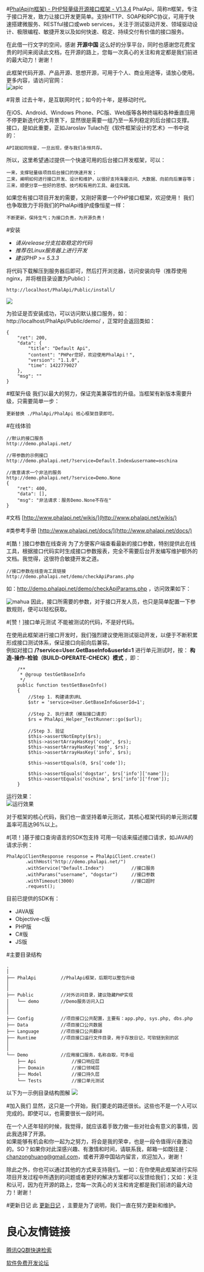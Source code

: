 #[PhalApi(π框架) - PHP轻量级开源接口框架 - V1.3.4](http://www.phalapi.net)
PhalApi，简称π框架，专注于接口开发，致力让接口开发更简单。支持HTTP、SOAP和RPC协议，可用于快速搭建微服务、RESTful接口或web services，关注于测试驱动开发、领域驱动设计、极限编程、敏捷开发以及如何快速、稳定、持续交付有价值的接口服务。
   
在此借一行文字的空间，感谢 **开源中国** 这么好的分享平台，同时也感谢您花费宝贵的时间来阅读此文档，在开源的路上，您每一次真心的关注和肯定都是我们前进的最大动力！谢谢！    
  
此框架代码开源、产品开源、思想开源，可用于个人、商业用途等，请放心使用。更多内容，请访问官网：  
![apic](http://webtools.qiniudn.com/master-LOGO-20150410_50.jpg)  

#背景
过去十年，是互联网时代；如今的十年，是移动时代。  
  
在iOS、Android、Windows Phone、PC版、Web版等各种终端和各种垂直应用不停更新迭代的大背景下，显然很是需要一组乃至一系列稳定的后台接口支撑。
接口，是如此重要，正如Jaroslav Tulach在《软件框架设计的艺术》一书中说的：
```
API就如同恒星，一旦出现，便与我们永恒共存。
```

所以，这里希望通过提供一个快速可用的后台接口开发框架，可以：

```
一来，支撑轻量级项目后台接口的快速开发；
二来，阐明如何进行接口开发、设计和维护，以很好支持海量访问、大数据、向前向后兼容等；
三来，顺便分享一些好的思想、技巧和有用的工具、最佳实践。
```

如果您有接口项目开发的需要，又刚好需要一个PHP接口框架，欢迎使用！    我们也争取致力于将我们的PhalApi维护成像恒星一样：  
```
不断更新，保持生气；为接口负责，为开源负责！
```


#安装
+ *请从release分支拉取稳定的代码*
+ *推荐在Linux服务器上进行开发*
+ *建议PHP >= 5.3.3*

将代码下载解压到服务器后即可，然后打开浏览器，访问安装向导（推荐使用nginx，并将根目录设置为Public）：  
```
http://localhost/PhalApi/Public/install/
```
  
![](http://7xiz2f.com1.z0.glb.clouddn.com/QQ20151024155002.jpg)  


为验证是否安装成功，可以访问默认接口服务，如：http://localhost/PhalApi/Public/demo/ ，正常时会返回类如：
```
{
    "ret": 200,
    "data": {
        "title": "Default Api",
        "content": "PHPer您好，欢迎使用PhalApi！",
        "version": "1.1.0",
        "time": 1422779027
    },
    "msg": ""
}
```
  
#框架升级
我们以最大的努力，保证完美兼容性的升级。当框架有新版本需要升级，只需要简单一步：  
```
更新替换 ./PhalApi/PhalApi 核心框架目录即可。
```

#在线体验
```
//默认的接口服务
http://demo.phalapi.net/

//带参数的示例接口
http://demo.phalapi.net/?service=Default.Index&username=oschina

//故意请求一个非法的服务
http://demo.phalapi.net/?service=Demo.None
{
    "ret": 400,
    "data": [],
    "msg": "非法请求：服务Demo.None不存在"
}
```

#文档
[http://www.phalapi.net/wikis/](http://www.phalapi.net/wikis/)  

  
#类参考手册
[http://www.phalapi.net/docs/](http://www.phalapi.net/docs/)  


#[酷！]接口参数在线查询
为了方便客户端查看最新的接口参数，特别提供此在线工具，根据接口代码实时生成接口参数报表，完全不需要后台开发编写维护额外的文档。我觉得，这很符合敏捷开发之道。
```
//接口参数在线查询工具链接
http://demo.phalapi.net/demo/checkApiParams.php
```
如：http://demo.phalapi.net/demo/checkApiParams.php ，访问效果如下：

 ![mahua](http://7xiz2f.com1.z0.glb.clouddn.com/index20160728224002.jpg)
 因此，接口所需要的参数，对于接口开发人员，也只是简单配置一下参数规则，便可以轻松获取。
 
#[赞！]接口单元测试
不能被测试的代码，不是好代码。 
  
在使用此框架进行接口开发时，我们强烈建议使用测试驱动开发，以便于不断积累形成接口测试体系，保证接口向前向后兼容。  
例如对接口 **/?service=User.GetBaseInfo&userId=1** 进行单元测试时，按： **构造-操作-检验（BUILD-OPERATE-CHECK）模式** ，即：  

```
    /**
     * @group testGetBaseInfo
     */ 
    public function testGetBaseInfo()
    {
        //Step 1. 构建请求URL
        $str = 'service=User.GetBaseInfo&userId=1';

        //Step 2. 执行请求（模拟接口请求）	
        $rs = PhalApi_Helper_TestRunner::go($url);

        //Step 3. 验证
        $this->assertNotEmpty($rs);
        $this->assertArrayHasKey('code', $rs);
        $this->assertArrayHasKey('msg', $rs);
        $this->assertArrayHasKey('info', $rs);

        $this->assertEquals(0, $rs['code']);

        $this->assertEquals('dogstar', $rs['info']['name']);
        $this->assertEquals('oschina', $rs['info']['from']);
    }
```
运行效果：  
 ![运行效果](http://static.oschina.net/uploads/space/2015/0204/234130_GSJ6_256338.png)  
   
对于框架的核心代码，我们也一直坚持着单元测试，其核心框架代码的单元测试覆盖率可高达96%以上。
  
#[项！]基于接口查询语言的SDK包支持
可用一句话来描述接口请求，如JAVA的请求示例：
```
PhalApiClientResponse response = PhalApiClient.create()
       .withHost("http://demo.phalapi.net/")
       .withService("Default.Index")          //接口服务
       .withParams("username", "dogstar")     //接口参数
       .withTimeout(3000)                     //接口超时
       .request();
```
  
目前已提供的SDK有：  
 + JAVA版 
 + Objective-c版
 + PHP版
 + C#版
 + JS版
  
#主要目录结构
```
.
│
├── PhalApi         //PhalApi框架，后期可以整包升级
│
│
├── Public          //对外访问目录，建议隐藏PHP实现
│   └── demo        //Demo服务访问入口
│
│
├── Config          //项目接口公共配置，主要有：app.php, sys.php, dbs.php
├── Data            //项目接口公共数据
├── Language        //项目接口公共翻译
├── Runtime         //项目接口运行文件目录，用于存放日记，可软链到别的区
│
│
└── Demo            //应用接口服务，名称自取，可多组
    ├── Api             //接口响应层
    ├── Domain          //接口领域层
    ├── Model           //接口持久层
    └── Tests           //接口单元测试

```

以下为一示例目录结构图解
![](http://7qnay5.com1.z0.glb.clouddn.com/QQ-20151015214456.jpg)   

#加入我们
显然，这只是一个开始，我们要走的路还很长。这些也不是一个人可以完成的。即使可以，也需要很长一段时间。  
  
在一个人还年轻的时候，我觉得，就应该着手致力做一些对社会有意义的事情，因此我选择了开源。  
如果能够有机会和你一起为之努力，将会是我的荣幸，也是一段令值得兴奋激动的。SO？如果你对此深感兴趣、有激情和时间，请联系我，邮箱一如既往是：chanzonghuang@gmail.com，或者开源中国站内留言，欢迎加入，谢谢！  
  
除此之外，你也可以通过其他的方式来支持我们。一如：在你使用此框架进行实际项目开发过程中所遇到的问题或者更好的解决方案都可以反馈给我们；又如：关注和认可，因为在开源的路上，您每一次真心的关注和肯定都是我们前进的最大动力！谢谢！
  
#更新日记
此 [更新日记](http://www.phalapi.net/wikis/%5B5.6%5D-%E6%9B%B4%E6%96%B0%E6%97%A5%E8%AE%B0.html) ，主要是为了说明，我们一直在努力更新和维护。


 # 良心友情链接

[腾讯QQ群快速检索](http://u.720life.cn/s/8cf73f7c)

[软件免费开发论坛](http://u.720life.cn/s/bbb01dc0)